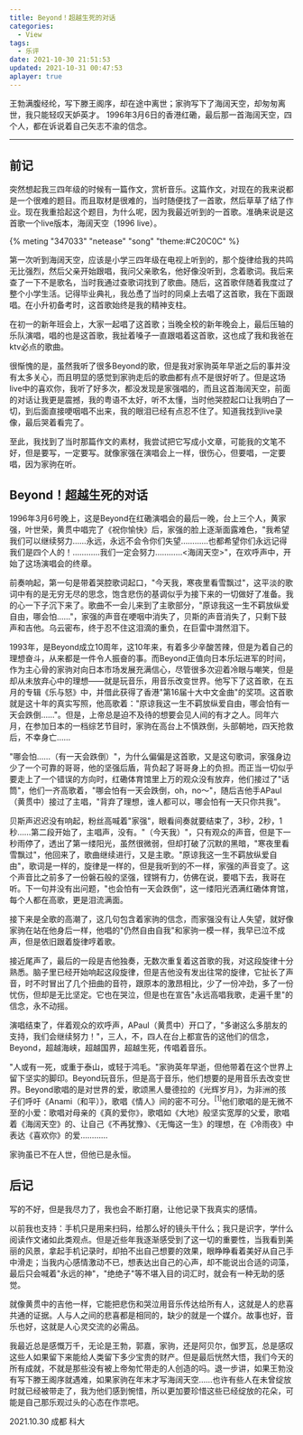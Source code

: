 ```yaml
---
title: Beyond！超越生死的对话
categories:
  - View
tags:
  - 乐评
date: 2021-10-30 21:51:53
updated: 2021-10-31 00:47:53
aplayer: true
---
```


王勃满腹经纶，写下滕王阁序，却在途中离世；家驹写下了海阔天空，却匆匆离世，我只能轻叹天妒英才。
1996年3月6日的香港红磡，最后那一首海阔天空，四个人，都在诉说着自己矢志不渝的信念。

<!-- more -->

---


## 前记
突然想起我三四年级的时候有一篇作文，赏析音乐。这篇作文，对现在的我来说都是一个很难的题目。而且取材是很难的，当时随便找了一首歌，然后草草了结了作业。现在我重拾起这个题目，为什么呢，因为我最近听到的一首歌。准确来说是这首歌一个live版本，海阔天空（1996 live）。

{% meting "347033" "netease" "song" "theme:#C20C0C" %}

第一次听到海阔天空，应该是小学三四年级在电视上听到的，那个旋律给我的共鸣无比强烈，然后父亲开始跟唱，我问父亲歌名，他好像没听到，念着歌词。我后来查了一下不是歌名，当时我通过查歌词找到了歌曲。随后，这首歌伴随着我度过了整个小学生活。记得毕业典礼，我怂恿了当时的同桌上去唱了这首歌，我在下面跟唱。在小升初备考时，这首歌始终是我的精神支柱。

在初一的新年班会上，大家一起唱了这首歌；当晚全校的新年晚会上，最后压轴的乐队演唱，唱的也是这首歌，我扯着嗓子一直跟唱着这首歌，这也成了我和我爸在ktv必点的歌曲。

很惭愧的是，虽然我听了很多Beyond的歌，但是我对家驹英年早逝之后的事并没有太多关心，而且明显的感觉到家驹走后的歌曲都有点不是很好听了。但是这场live中的喜欢你，我听了好多次，都没发现是家强唱的，而且这首海阔天空，前面的对话让我更是震撼，我的粤语不太好，听不太懂，当时他哭腔起口让我明白了一切，到后面直接哽咽唱不出来，我的眼泪已经有点忍不住了。知道我找到live录像，最后哭着看完了。

至此，我找到了当时那篇作文的素材，我尝试把它写成小文章，可能我的文笔不好，但是要写，一定要写。就像家强在演唱会上一样，很伤心，但要唱，一定要唱，因为家驹在听。

## Beyond！超越生死的对话
1996年3月6号晚上，这是Beyond在红磡演唱会的最后一晚，台上三个人，黄家强，叶世荣，黄贯中唱完了《祝你愉快》后，家强的脸上逐渐面露难色，"我希望我们可以继续努力……永远，永远不会令你们失望…………也都希望你们永远记得我们是四个人的！…………我们一定会努力…………<海阔天空>"，在欢呼声中，开始了这场演唱会的终章。

前奏响起，第一句是带着哭腔歌词起口，"今天我，寒夜里看雪飘过"，这平淡的歌词中有的是无穷无尽的思念，饱含悲伤的基调似乎为接下来的一切做好了准备。我的心一下子沉下来了。歌曲不一会儿来到了主歌部分，"原谅我这一生不羁放纵爱自由，哪会怕……"，家强的声音在哽咽中消失了，贝斯的声音消失了，只剩下鼓声和吉他。乌云密布，终于忍不住这泪滴的重负，在巨雷中潸然泪下。

1993年，是Beyond成立10周年，这10年来，有着多少辛酸苦辣，但是为着自己的理想奋斗，从来都是一件令人振奋的事。而Beyond正值向日本乐坛进军的时间，作为主心骨的家驹对向日本市场发展充满信心，尽管很多次迎着冷眼与嘲笑，但是却从未放弃心中的理想——就是玩音乐，用音乐改变世界。他写下了这首歌，在五月的专辑《乐与怒》中，并借此获得了香港"第16届十大中文金曲"的奖项。这首歌就是这十年的真实写照，他高歌着："原谅我这一生不羁放纵爱自由，哪会怕有一天会跌倒……"。但是，上帝总是迫不及待的想要会见人间的有才之人。同年六月，在参加日本的一档综艺节目时，家驹在高台上不慎跌倒，头部朝地，四天抢救后，不幸身亡……

"哪会怕……（有一天会跌倒）"，为什么偏偏是这首歌，又是这句歌词，家强身边少了一个可靠的哥哥，他的坚强后盾，背负起了哥哥身上的负担。而正当一切似乎要走上了一个错误的方向时，红磡体育馆里上万的观众没有放弃，他们接过了"话筒"，他们一齐高歌着，"哪会怕有一天会跌倒，oh，no～"，随后吉他手APaul（黄贯中）接过了主唱，"背弃了理想，谁人都可以，哪会怕有一天只你共我"。

贝斯声迟迟没有响起，粉丝高喊着"家强"，眼看间奏就要结束了，3秒，2秒，1秒……第二段开始了，主唱声，没有。"（今天我）"，只有观众的声音，但是下一秒雨停了，透出了第一缕阳光，虽然很微弱，但却打破了沉默的黑暗，"寒夜里看雪飘过"，他回来了，歌曲继续进行，又是主歌。"原谅我这一生不羁放纵爱自由"，歌词是一样的，旋律是一样的，但是我听到的不一样，家强的声音变了。这个声音比之前多了一份磐石般的坚强，铿锵有力，仿佛在说，要唱下去，我哥在听。下一句并没有出问题，"也会怕有一天会跌倒"，这一缕阳光洒满红磡体育馆，每个人都在高歌，更是泪流满面。

接下来是全歌的高潮了，这几句包含着家驹的信念，而家强没有让人失望，就好像家驹在站在他身后一样，他唱的"仍然自由自我"和家驹一模一样，我早已泣不成声，但是依旧跟着旋律哼着歌。

接近尾声了，最后的一段是吉他独奏，无数次重复着这首歌的我，对这段旋律十分熟悉。脑子里已经开始响起这段旋律，但是吉他没有发出往常的旋律，它扯长了声音，时不时冒出了几个扭曲的音符，跟原本的激昂相比，少了一份冲劲，多了一份忧伤，但却是无比坚定。它也在哭泣，但是也在宣告"永远高唱我歌，走遍千里"的信念，永不动摇。

演唱结束了，伴着观众的欢呼声，APaul（黄贯中）开口了，"多谢这么多朋友的支持，我们会继续努力！"，三人，不，四人在台上都宣告的这他们的信念，Beyond，超越海峡，超越国界，超越生死，传唱着音乐。

"人或有一死，或重于泰山，或轻于鸿毛。"家驹英年早逝，但他带着在这个世界上留下坚实的脚印。Beyond玩音乐，但是高于音乐，他们想要的是用音乐去改变世界。Beyond歌唱的是对世界的爱，歌颂黑人曼德拉的《光辉岁月》，为非洲的孩子们呼吁《Anami（和平）》，歌唱《情人》间的密不可分。<sup>[1]</sup>他们歌唱的是无微不至的小爱：歌唱对母亲的《真的爱你》，歌唱如《大地》般坚实宽厚的父爱，歌唱着《海阔天空》的、让自己《不再犹豫》、《无悔这一生》的理想，在《冷雨夜》中表达《喜欢你》的爱…………

家驹虽已不在人世，但他已是永恒。

## 后记
写的不好，但是我尽力了，我也会不断打磨，让他记录下我真实的感情。

以前我也支持：手机只是用来扫码，给那么好的镜头干什么；我只是识字，学什么阅读作文诸如此类观点。但是近些年我逐渐感受到了这一切的重要性，当我看到美丽的风景，拿起手机记录时，却拍不出自己想要的效果，眼睁睁看着美好从自己手中滑走；当我内心感情激动不已，想表达出自己的心声，却不能说出合适的词藻，最后只会喊着"永远的神"，"绝绝子"等不堪入目的词汇时，就会有一种无助的感觉。

就像黄贯中的吉他一样，它能把悲伤和哭泣用音乐传达给所有人，这就是人的悲喜共通的证据。人与人之间的悲喜都是相同的，缺少的就是一个媒介。故事也好，音乐也好，这就是人心灵交流的必需品。

我最近总是感慨万千，无论是王勃，郭嘉，家驹，还是阿贝尔，伽罗瓦，总是感叹这些人如果留下来能给人类留下多少宝贵的财产。但是最后恍然大悟，我们今天的所有成就，不就是那些没有被上帝匆忙带走的人创造的吗。退一步讲，如果王勃没有写下滕王阁序就遇难，如果家驹在年末才写海阔天空……也许有些人在未曾绽放时就已经被带走了，我为他们感到惋惜，所以更加要珍惜这些已经绽放的花朵，可能是自己那乐观过头的心态在作祟吧。

2021.10.30 成都 科大

<!-- Q.E.D. -->